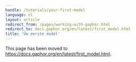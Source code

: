 ```yaml
---
handle: /tutorials/your-first-model
language: nl
layout: article
redirect_from: /pages/working-with-gaphor.html
redirect_to: docs.gaphor.org/en/latest/first_model.html
title: 'Uw eerste model'
---
```


This page has been moved to
https://docs.gaphor.org/en/latest/first_model.html.
